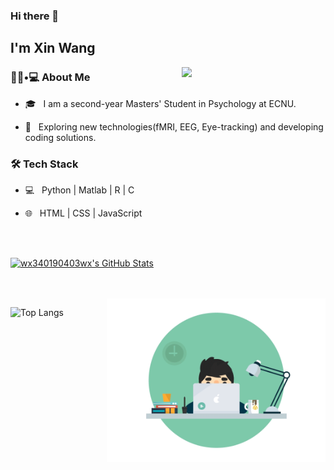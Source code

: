 ### Hi there 👋<h2> I'm Xin Wang</h2>

<img align='right' src="https://media.giphy.com/media/M9gbBd9nbDrOTu1Mqx/giphy.gif" width="230">

<h3> 👨🏻•💻 About Me </h3>



- 🎓 &nbsp;  I am a second-year Masters' Student in Psychology at ECNU.

- 🤔 &nbsp; Exploring new technologies(fMRI, EEG, Eye-tracking) and developing coding solutions.




<h3>🛠 Tech Stack</h3>



- 💻 &nbsp; Python | Matlab | R | C 

- 🌐 &nbsp; HTML | CSS | JavaScript





<br/><br/>

[![wx340190403wx's GitHub Stats](https://github-readme-stats.vercel.app/api?username=wx340190403wx&show_icons=true)](https://github.com/wx340190403wx)

<br/>

<br/>

<img src="https://github.com/nirala69/nirala69/blob/master/70804f7e25b11f29db904f2fa7b4cd9d.gif" width="350" align='right'>

![Top Langs](https://github-readme-stats.vercel.app/api/top-langs/?username=wx340190403wx&show_icons=true)

<br><br>




